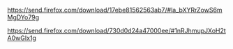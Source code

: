 https://send.firefox.com/download/17ebe81562563ab7/#la_bXYRrZowS6mMgDYo79g


https://send.firefox.com/download/730d0d24a47000ee/#1nRJhmupJXoH2tA0wGIx1g

